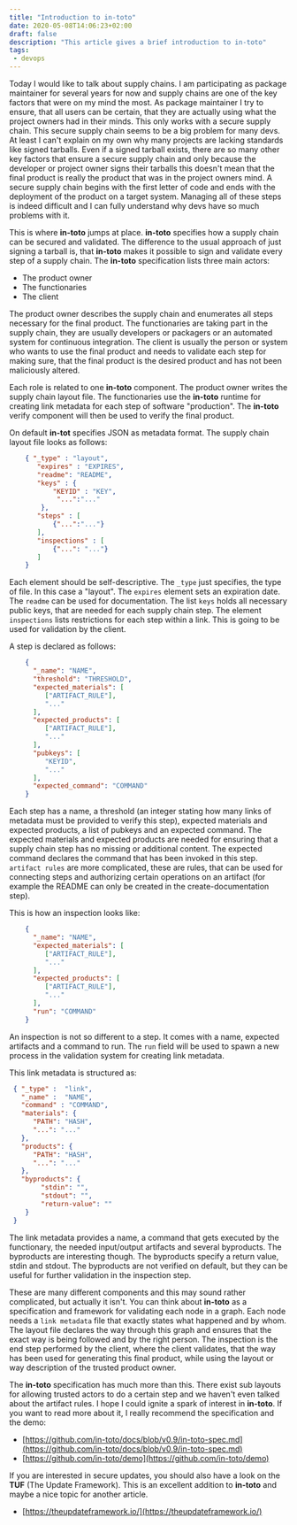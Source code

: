 ```yaml
---
title: "Introduction to in-toto"
date: 2020-05-08T14:06:23+02:00
draft: false
description: "This article gives a brief introduction to in-toto"
tags:
 - devops
---
```


Today I would like to talk about supply chains. I am participating as package
maintainer for several years for now and supply chains are one of the key
factors that were on my mind the most. As package maintainer I try to ensure,
that all users can be certain, that they are actually using what the project
owners had in their minds. This only works with a secure supply chain.  This
secure supply chain seems to be a big problem for many devs. At least I can't
explain on my own why many projects are lacking standards like signed tarballs.
Even if a signed tarball exists, there are so many other key factors that
ensure a secure supply chain and only because the developer or project owner
signs their tarballs this doesn't mean that the final product is really the
product that was in the project owners mind. A secure supply chain begins with the first
letter of code and ends with the deployment of the product on a target system.
Managing all of these steps is indeed difficult and I can fully understand why devs have so much problems with it.

This is where **in-toto** jumps at place. **in-toto** specifies how a supply
chain can be secured and validated. The difference to the usual approach of just signing a tarball is,
that **in-toto** makes it possible to sign and validate every step of a supply chain.
The **in-toto** specification lists three main actors:

* The product owner
* The functionaries
* The client

The product owner describes the supply chain and enumerates all steps necessary
for the final product.  The functionaries are taking part in the supply chain,
they are usually developers or packagers or an automated system for
continuous integration.  The client is usually the person or system who
wants to use the final product and needs to validate each step for
making sure, that the final product is the desired product and has not
been maliciously altered.

Each role is related to one **in-toto** component. The product owner writes the supply chain layout file.
The functionaries use the **in-toto** runtime for creating link metadata for each step of software "production".
The **in-toto** verify component will then be used to verify the final product.

On default **in-tot** specifies JSON as metadata format. The supply chain layout file looks as follows:

```json
    { "_type" : "layout",
       "expires" : "EXPIRES",
       "readme": "README",
       "keys" : {
           "KEYID" : "KEY",
            "...":"..."
        },
       "steps" : [
           {"...":"..."}
       ],
       "inspections" : [
           {"...": "..."}
       ]
    }
```

Each element should be self-descriptive. The `_type` just specifies, the type
of file. In this case a "layout".  The `expires` element sets an expiration
date. The `readme` can be used for documentation.  The list `keys` holds all
necessary public keys, that are needed for each supply chain step.  The element
`inspections` lists restrictions for each step within a link. This is going to
be used for validation by the client.

A step is declared as follows:

```json
    {
      "_name": "NAME",
      "threshold": "THRESHOLD",
      "expected_materials": [
         ["ARTIFACT_RULE"],
         "..."
      ],
      "expected_products": [
         ["ARTIFACT_RULE"],
         "..."
      ],
      "pubkeys": [
         "KEYID",
         "..."
      ],
      "expected_command": "COMMAND"
    }
```

Each step has a name, a threshold (an integer stating how many links of
metadata must be provided to verify this step), expected materials and expected
products, a list of pubkeys and an expected command. The expected materials and
expected products are needed for ensuring that a supply chain step has no
missing or additional content. The expected command declares the command that
has been invoked in this step. `artifact rules` are more complicated, these are
rules, that can be used for connecting steps and authorizing certain operations
on an artifact (for example the README can only be created in the
create-documentation step).

This is how an inspection looks like:

```json
    {
      "_name": "NAME",
      "expected_materials": [
         ["ARTIFACT_RULE"],
         "..."
      ],
      "expected_products": [
         ["ARTIFACT_RULE"],
         "..."
      ],
      "run": "COMMAND"
    }
```

An inspection is not so different to a step. It comes with a name, expected artifacts and a command to run.
The `run` field will be used to spawn a new process in the validation system for creating link metadata.

This link metadata is structured as:

```json
 { "_type" :  "link",
   "_name" :  "NAME",
   "command" : "COMMAND",
   "materials": {
      "PATH": "HASH",
      "...": "..."
   },
   "products": {
      "PATH": "HASH",
      "...": "..."
   },
   "byproducts": {
        "stdin": "",
        "stdout": "",
        "return-value": ""
    }
 }
 ```

The link metadata provides a name, a command that gets executed by the functionary, the needed input/output artifacts and several byproducts.
The byproducts are interesting though. The byproducts specify a return value, stdin and stdout. The byproducts are not verified on default,
but they can be useful for further validation in the inspection step.

These are many different components and this may sound rather complicated, but actually it isn't. You can think about **in-toto** as a specification
and framework for validating each node in a graph. Each node needs a `link metadata` file that exactly states what happened and by whom. The layout file
declares the way through this graph and ensures that the exact way is being followed and by the right person. The inspection is the end step performed by the client, where the client validates, that the way has been used for generating this final product, while using the layout or way description of the trusted product owner.

The **in-toto** specification has much more than this. There exist sub layouts for allowing trusted actors to do a certain step and we haven't even talked about the artifact rules. I hope I could ignite a spark of interest in **in-toto**. If you want to read more about it, I really recommend the specification and the demo:

* [https://github.com/in-toto/docs/blob/v0.9/in-toto-spec.md](https://github.com/in-toto/docs/blob/v0.9/in-toto-spec.md)
* [https://github.com/in-toto/demo](https://github.com/in-toto/demo)

If you are interested in secure updates, you should also have a look on the **TUF** (The Update Framework). This is an excellent addition to **in-toto** and maybe a nice topic for another article.

* [https://theupdateframework.io/](https://theupdateframework.io/)

